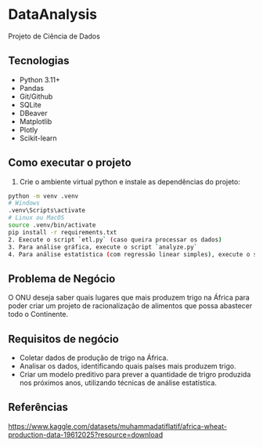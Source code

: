 # DataAnalysis

Projeto de Ciência de Dados

## Tecnologias
- Python 3.11+
- Pandas
- Git/Github
- SQLite
- DBeaver
- Matplotlib
- Plotly
- Scikit-learn

## Como executar o projeto
1. Crie o ambiente virtual python e instale as dependências do projeto:
```bash
python -m venv .venv
# Windows
.venv\Scripts\activate
# Linux ou MacOS
source .venv/bin/activate
pip install -r requirements.txt
2. Execute o script `etl.py` (caso queira processar os dados)
3. Para análise gráfica, execute o script `analyze.py`
4. Para análise estatística (com regressão linear simples), execute o script `predict.py`
```

## Problema de Negócio
O ONU deseja saber quais lugares que mais produzem trigo na África para poder criar um projeto de racionalização de alimentos que possa abastecer todo o Continente.

## Requisitos de negócio
* Coletar dados de produção de trigo na África.
* Analisar os dados, identificando quais países mais produzem trigo.
* Criar um modelo preditivo para prever a quantidade de trigro produzida nos próximos anos, utilizando técnicas de análise estatística.

## Referências
https://www.kaggle.com/datasets/muhammadatiflatif/africa-wheat-production-data-19612025?resource=download